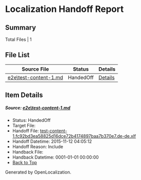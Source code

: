# <a name='report-top'></a> Localization Handoff Report

## Summary
 Total Files | 1

## File List
 Source File | Status | Details 
 ----------- | ------ | ------- 
 [e2e\test-content-1.md](https://github.com/OpenLocalizationTest/oltest/blob/9599921fa7b5adcc1a15f1d3091964d16e05726e/e2e/test-content-1.md) | HandedOff | [Details](#e95ba46a6944d097bac52cb8257a64c4e422238b1)

## Item Details
##### <a name='e95ba46a6944d097bac52cb8257a64c4e422238b1'></a> Source: [e2e\test-content-1.md](https://github.com/OpenLocalizationTest/oltest/blob/9599921fa7b5adcc1a15f1d3091964d16e05726e/e2e/test-content-1.md)
* Status: HandedOff
* Target File: 
* Handoff File: [test-content-1.fc92bd3ea58825d16dce72b4174897baa7b370e7.de-de.xlf](https://github.com/OpenLocalizationTestOrg/olhandoff/blob/b8031ef310da3f1dd1f3dfc39f80d2842807d310/ol-handoff/OpenLocalizationTestOrg/oltest.de-de/yanz/test-content-1.fc92bd3ea58825d16dce72b4174897baa7b370e7.de-de.xlf)
* Handoff Datetime: 2015-11-12 04:05:12
* Handoff Reason: Include
* Handback File: 
* Handback Datetime: 0001-01-01 00:00:00
* [Back to Top](#report-top)


Generated by OpenLocalization.
